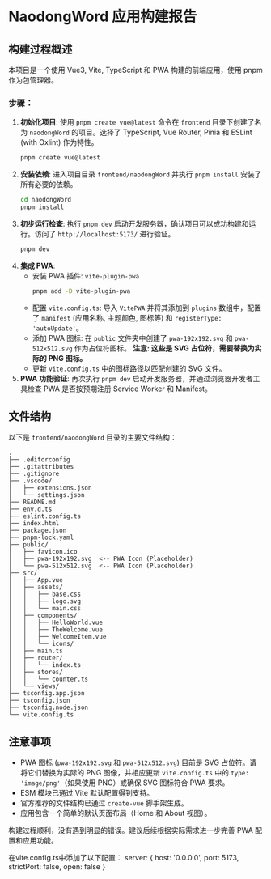 # NaodongWord 应用构建报告

## 构建过程概述

本项目是一个使用 Vue3, Vite, TypeScript 和 PWA 构建的前端应用，使用 pnpm 作为包管理器。

### 步骤：

1.  **初始化项目**: 使用 `pnpm create vue@latest` 命令在 `frontend` 目录下创建了名为 `naodongWord` 的项目。选择了 TypeScript, Vue Router, Pinia 和 ESLint (with Oxlint) 作为特性。
    ```bash
    pnpm create vue@latest
    ```
2.  **安装依赖**: 进入项目目录 `frontend/naodongWord` 并执行 `pnpm install` 安装了所有必要的依赖。
    ```bash
    cd naodongWord
    pnpm install
    ```
3.  **初步运行检查**: 执行 `pnpm dev` 启动开发服务器，确认项目可以成功构建和运行。访问了 `http://localhost:5173/` 进行验证。
    ```bash
    pnpm dev
    ```
4.  **集成 PWA**: 
    *   安装 PWA 插件: `vite-plugin-pwa`
        ```bash
        pnpm add -D vite-plugin-pwa
        ```
    *   配置 `vite.config.ts`: 导入 `VitePWA` 并将其添加到 `plugins` 数组中，配置了 `manifest` (应用名称, 主题颜色, 图标等) 和 `registerType: 'autoUpdate'`。
    *   添加 PWA 图标: 在 `public` 文件夹中创建了 `pwa-192x192.svg` 和 `pwa-512x512.svg` 作为占位符图标。 **注意: 这些是 SVG 占位符，需要替换为实际的 PNG 图标。**
    *   更新 `vite.config.ts` 中的图标路径以匹配创建的 SVG 文件。
5.  **PWA 功能验证**: 再次执行 `pnpm dev` 启动开发服务器，并通过浏览器开发者工具检查 PWA 是否按预期注册 Service Worker 和 Manifest。

## 文件结构

以下是 `frontend/naodongWord` 目录的主要文件结构：

```
.
├── .editorconfig
├── .gitattributes
├── .gitignore
├── .vscode/
│   ├── extensions.json
│   └── settings.json
├── README.md
├── env.d.ts
├── eslint.config.ts
├── index.html
├── package.json
├── pnpm-lock.yaml
├── public/
│   ├── favicon.ico
│   ├── pwa-192x192.svg  <-- PWA Icon (Placeholder)
│   └── pwa-512x512.svg  <-- PWA Icon (Placeholder)
├── src/
│   ├── App.vue
│   ├── assets/
│   │   ├── base.css
│   │   ├── logo.svg
│   │   └── main.css
│   ├── components/
│   │   ├── HelloWorld.vue
│   │   ├── TheWelcome.vue
│   │   ├── WelcomeItem.vue
│   │   └── icons/
│   ├── main.ts
│   ├── router/
│   │   └── index.ts
│   ├── stores/
│   │   └── counter.ts
│   └── views/
├── tsconfig.app.json
├── tsconfig.json
├── tsconfig.node.json
└── vite.config.ts
```

## 注意事项

*   PWA 图标 (`pwa-192x192.svg` 和 `pwa-512x512.svg`) 目前是 SVG 占位符。请将它们替换为实际的 PNG 图像，并相应更新 `vite.config.ts` 中的 `type: 'image/png'`（如果使用 PNG）或确保 SVG 图标符合 PWA 要求。
*   ESM 模块已通过 Vite 默认配置得到支持。
*   官方推荐的文件结构已通过 `create-vue` 脚手架生成。
*   应用包含一个简单的默认页面布局（Home 和 About 视图）。

构建过程顺利，没有遇到明显的错误。建议后续根据实际需求进一步完善 PWA 配置和应用功能。

在vite.config.ts中添加了以下配置：
  server: {
    host: '0.0.0.0',
    port: 5173,
    strictPort: false,
    open: false
  }
  